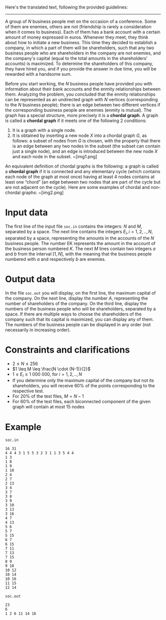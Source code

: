Here's the translated text, following the provided guidelines:

---

A group of $N$ business people met on the occasion of a conference. Some of them are enemies, others are not (friendship is rarely a consideration when it comes to business). Each of them has a bank account with a certain amount of money expressed in euros. Whenever they meet, they think about how to initiate a new business. This time they decided to establish a company, in which a part of them will be shareholders, such that any two business people who are shareholders in the company are not enemies, and the company's capital (equal to the total amounts in the shareholders' accounts) is maximized. To determine the shareholders of this company, they have hired you, and if you provide the answer in due time, you will be rewarded with a handsome sum.

Before you start working, the $N$ business people have provided you with information about their bank accounts and the enmity relationships between them. Analyzing the problem, you concluded that the enmity relationships can be represented as an undirected graph with $N$ vertices (corresponding to the $N$ business people); there is an edge between two different vertices if the corresponding business people are enemies (enmity is mutual). The graph has a special structure, more precisely it is a **chordal graph**. A graph is called a **chordal graph** if it meets one of the following $2$ conditions:
1. It is a graph with a single node.
2. It is obtained by inserting a new node $X$ into a chordal graph $G$, as follows: a subset of nodes from $G$ is chosen, with the property that there is an edge between any two nodes in the subset (the subset can contain just a single node), and an edge is introduced between the new node $X$ and each node in the subset.
~[img1.png]

An equivalent definition of chordal graphs is the following: a graph is called a **chordal graph** if it is connected and any elementary cycle (which contains each node of the graph at most once) having at least $4$ nodes contains at least one “chord” (an edge between two nodes that are part of the cycle but are not adjacent on the cycle). Here are some examples of chordal and non-chordal graphs:
~[img2.png]

# Input data
The first line of the input file `soc.in` contains the integers: $N$ and $M$, separated by a space. The next line contains the integers $E_i,i=1,2,..,N$, separated by a space, representing the amounts in the accounts of the $N$ business people. The number EK represents the amount in the account of the business person numbered $K$. The next $M$ lines contain two integers $a$ and $b$ from the interval $[1,N]$, with the meaning that the business people numbered with $a$ and respectively $b$ are enemies.

# Output data
In the file `soc.out` you will display, on the first line, the maximum capital of the company. On the next line, display the number $A$, representing the number of shareholders of the company. On the third line, display the numbers of the business people who will be shareholders, separated by a space. If there are multiple ways to choose the shareholders of the company such that its capital is maximized, you can display any of them. The numbers of the business people can be displayed in any order (not necessarily in increasing order).

# Constraints and clarifications

* $2 \leq N \leq 256$
* $1 \leq M \leq \frac{N \cdot (N-1)}{2}$
* $1 \leq E_i \leq 1 \ 000 \ 000$, for $i=1,2,..,N$
* If you determine only the maximum capital of the company but not its shareholders, you will receive $60 \%$ of the points corresponding to the respective test.
* For $20 \%$ of the test files, $M=N-1$
* For $60 \%$ of the test files, each biconnected component of the given graph will contain at most $15$ nodes

# Example

`soc.in`
```
16 31
4 4 4 3 1 5 5 3 2 3 1 1 3 5 4 4
1 3
1 8
1 9
1 10
2 4
2 7
2 13
3 4
3 7
3 8
3 9
3 10
3 13
3 16
4 7
4 13
5 6
5 7
5 15
6 7
6 15
7 11
7 13
7 15
8 9
9 10
10 12
10 14
10 16
11 15
12 14
```
`soc.out`
```
23
6 
1 2 6 11 14 16
```

